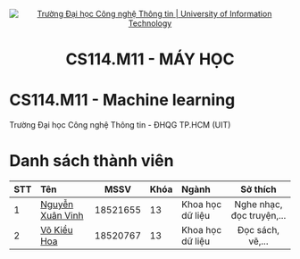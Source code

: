 <p align="center">
  <a href="https://www.uit.edu.vn/" title="Trường Đại học Công nghệ Thông tin" style="border: 5;">
    <img src="https://i.imgur.com/WmMnSRt.png" alt="Trường Đại học Công nghệ Thông tin | University of Information Technology">
  </a>
</p>

<!-- Title -->
<h1 align="center"><b>CS114.M11 - MÁY HỌC</b></h1>

# CS114.M11 - Machine learning
Trường Đại học Công nghệ Thông tin - ĐHQG TP.HCM (UIT)
# Danh sách thành viên

|STT|Tên|MSSV|Khóa|Ngành|Sở thích|
|:---|:---|:---:|:---|:---|:---:|
|1|[Nguyễn Xuân Vinh](https://github.com/NguyenXuanVinh2000)|18521655|13|Khoa học dữ liệu|Nghe nhạc, đọc truyện,...|
|2|[Võ Kiều Hoa](https://github.com/kieuhoavo)|18520767|13|Khoa học dữ liệu|Đọc sách, vẽ,...|
